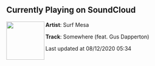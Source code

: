## Currently Playing on SoundCloud

[<img align="left" width="100" src="https://i1.sndcdn.com/artworks-b4Eaua4ntttR-0-t50x50.jpg">](https://soundcloud.com/surfmesa/somewhere-feat-gus-dapperton)

**Artist**: Surf Mesa 

**Track**: Somewhere (feat. Gus Dapperton)

Last updated at 08/12/2020 05:34
